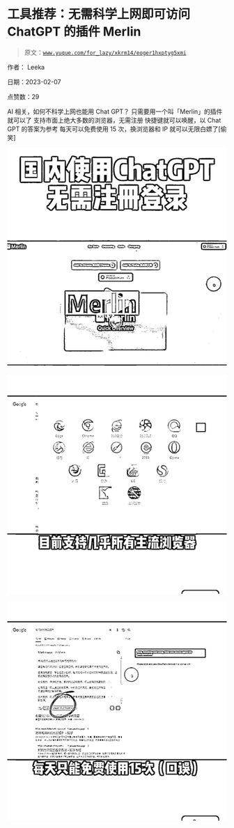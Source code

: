 # 工具推荐：无需科学上网即可访问 ChatGPT 的插件 Merlin

> 原文：[`www.yuque.com/for_lazy/xkrm14/eoger1hxptyg5xmi`](https://www.yuque.com/for_lazy/xkrm14/eoger1hxptyg5xmi)

作者： Leeka

日期：2023-02-07

点赞数：29

AI 相关，如何不科学上网也能用 Chat GPT？ 只需要用一个叫「Merlin」的插件就可以了 支持市面上绝大多数的浏览器，无需注册 快捷键就可以唤醒，以 Chat GPT 的答案为参考 每天可以免费使用 15 次，换浏览器和 IP 就可以无限白嫖了[偷笑]

![](img/ef444626b65db6c742867f41987fa4bf.png)  

![](img/784546e8eae58ba7f5fb72594a923205.png)  

![](img/bcd4ac1cbd1383324b309539fcb7e685.png)  



